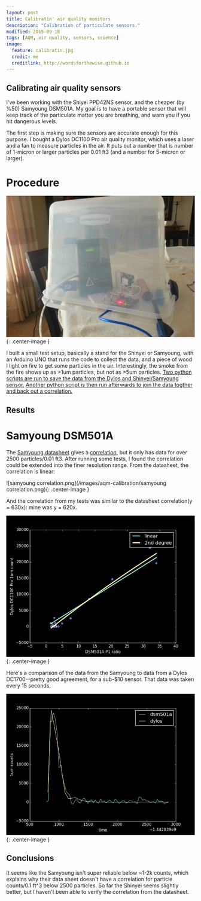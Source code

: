 ```yaml
---
layout: post
title: Calibratin' air quality monitors
description: "Calibration of particulate sensors."
modified: 2015-09-18
tags: [AQM, air quality, sensors, science]
image:
  feature: calibratin.jpg
  credit: me
  creditlink: http://wordsforthewise.github.io
---
```


## Calibrating air quality sensors

I've been working with the Shiyei PPD42NS sensor, and the cheaper (by %50) Samyoung DSM501A.  My goal is to have a portable sensor that will keep track of the particulate matter you are breathing, and warn you if you hit dangerous levels.  

The first step is making sure the sensors are accurate enough for this purpose.  I bought a Dylos DC1100 Pro air quality monitor, which uses a laser and a fan to measure particles in the air.  It puts out a number that is number of 1-micron or larger particles per 0.01 ft3 (and a number for 5-micron or larger).  

# Procedure
![calib-setup.jpg](/images/aqm-calibration/calib-setup.jpg){: .center-image }

I built a small test setup, basically a stand for the Shinyei or Samyoung, with an Arduino UNO that runs the code to collect the data, and a piece of wood I light on fire to get some particles in the air.  Interestingly, the smoke from the fire shows up as >1um particles, but not as >5um particles.  [Two python scripts are run to save the data from the Dylos and Shinyei/Samyoung sensor.](https://github.com/wordsforthewise/shinyei-ppd42ns-arduino/tree/master/testing/with%20fan/calibration--serial%20data "correlations")  [Another python script is then run afterwards to join the data togther and back out a correlation.](https://github.com/wordsforthewise/shinyei-ppd42ns-arduino/blob/master/testing/with%20fan/calibration--serial%20data/getSensorCorrelation.py "get correlation")

## Results
# Samyoung DSM501A
The [Samyoung datasheet](https://github.com/wordsforthewise/ESP-8266-particle-sensor/blob/master/spec%20sheets/DSM501%20spec%20sheet.pdf) gives a [correlation](https://github.com/wordsforthewise/ESP-8266-particle-sensor/blob/master/spec%20sheets/DSM501A%20ratio%20to%20particle-001%20ft3.png), but it only has data for over 2500 particles/0.01 ft3.  After running some tests, I found the correlation could be extended into the finer resolution range.  From the datasheet, the correlation is linear:

![samyoung correlation.png](/images/aqm-calibration/samyoung correlation.png){: .center-image }

And the correlation from my tests was similar to the datasheet correlation(y = 630x): mine was y = 620x.

![corr.png](/images/aqm-calibration/corr.png){: .center-image }

Here's a comparison of the data from the Samyoung to data from a Dylos DC1700--pretty good agreement, for a sub-$10 sensor.  That data was taken every 15 seconds.

![compare.png](/images/aqm-calibration/compare.png){: .center-image }

## Conclusions

It seems like the Samyoung isn't super reliable below ~1-2k counts, which explains why their data sheet doesn't have a correlation for particle counts/0.1 ft^3 below 2500 particles.  So far the Shinyei seems slightly better, but I haven't been able to verify the correlation from the datasheet.

